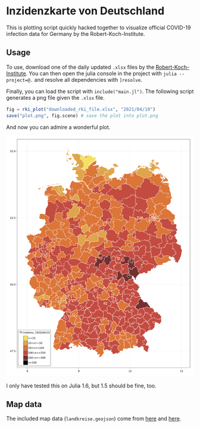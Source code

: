 # Inzidenzkarte von Deutschland

This is plotting script quickly hacked together to visualize official COVID-19
infection data for Germany by the Robert-Koch-Institute.

## Usage

To use, download one of the daily updated `.xlsx` files by the
[Robert-Koch-Institute](https://www.rki.de/DE/Content/InfAZ/N/Neuartiges_Coronavirus/Fallzahlen.html).
You can then open the julia console in the project with `julia --project=@.` and
resolve all dependencies with `]resolve`.

Finally, you can load the script with `include("main.jl")`.
The following script generates a png file given the `.xlsx` file.

```julia
fig = rki_plot("downloaded_rki_file.xlsx", "2021/04/10")
save("plot.png", fig.scene) # save the plot into plot.png
```

And now you can admire a wonderful plot.

![Inzidenzkarte 10.04.2021](images/1004.png)

I only have tested this on Julia 1.6, but 1.5 should be fine, too.

## Map data

The included map data (`landkreise.geojson`) come from
[here](http://opendatalab.de/projects/geojson-utilities/) and
[here](https://github.com/m-hoerz/berlin-shapes).


